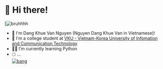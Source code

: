 # 👋 Hi there!

[![bruhhhh](https://readme-typing-svg.herokuapp.com?duration=2500&color=F7E919&lines=Gichee+gitchee+goo..)

- 🌱 I'm Dang Khue Van Nguyen (Nguyen Dang Khue Van in Vietnamese)!
- 🏫 I'm a college student at [VKU - Vietnam-Korea University of Infomation and Communication Technology](http://vku.udn.vn) 
- 👨‍💻 I’m currently learning Python
- 🌕 ... <br>
[![bang](https://docs.gitlab.com/assets/images/gitlab-logo-header.svg)](https://gitlab.com/khuevan)
